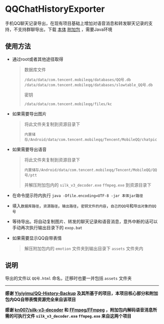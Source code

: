 # QQChatHistoryExporter
手机QQ聊天记录导出，在现有项目基础上增加对语音消息和转发聊天记录的支持，不支持群聊导出，下载
[本体](https://github.com/ZhangJun2017/QQChatHistoryExporter/releases/download/v1.2/QQChatHistoryExporter_v1.2.jar) [附加包](https://github.com/ZhangJun2017/QQChatHistoryExporter/releases/download/v1.1/QQChatHistoryExporter_v1.1_extra.zip)
，需要Java环境

## 使用方法
* 通过root或者其他途径取得
    >数据库文件
    >```
    >/data/data/com.tencent.mobileqq/databases/QQ号.db
    >/data/data/com.tencent.mobileqq/databases/slowtable_QQ号.db
    >```
    >
    >密钥
    >```
    >/data/data/com.tencent.mobileqq/files/kc
    >```

* 如果需要导出图片
    >将此文件夹复制到资源目录下
    >```
    >内置储存/Android/data/com.tencent.mobileqq/Tencent/MobileQQ/chatpic
    >```

* 如果需要导出语音
    >将此文件夹复制到资源目录下
    >```
    >内置储存/Android/data/com.tencent.mobileqq/Tencent/MobileQQ/QQ号/ptt
    >```
    >并解压附加包内的 `silk_v3_decoder.exe` `ffmpeg.exe` 到资源目录下

* 在命令提示符内执行 `java -Dfile.encoding=UTF-8 -jar 本体jar路径` 

* 填入`数据库路径`，`资源路径`，`输出路径`，`密钥文件的内容`，`自己的QQ号`和`导出对象的QQ号`

* 等待导出。将自动复制图片、转发的聊天记录和语音消息，意外中断的话可以手动再次执行输出目录下的 `exop.bat`

* 如果需要显示QQ自带表情
    >解压附加包内的 `emotion` 文件夹到输出目录下 `assets` 文件夹内
    
## 说明
导出的文件以 `QQ号.html` 命名，迁移时也要一并包括 `assets` 文件夹

***
**感谢 [Yiyiyimu/QQ-History-Backup](https://github.com/Yiyiyimu/QQ-History-Backup) 及其所基于的项目，本项目核心部分和附加包内QQ自带表情资源完全来自该项目**

**感谢 [kn007/silk-v3-decoder](https://github.com/kn007/silk-v3-decoder) 和 [FFmpeg/FFmpeg](https://github.com/FFmpeg/FFmpeg) ，附加包内解码语音消息所需的可执行文件 `silk_v3_decoder.exe` `ffmpeg.exe` 来自这两个项目**
